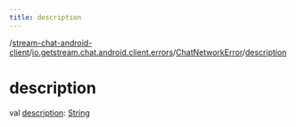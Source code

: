 ```yaml
---
title: description
---
```

/[stream-chat-android-client](../../index.md)/[io.getstream.chat.android.client.errors](../index.md)/[ChatNetworkError](index.md)/[description](description.md)  
  
  
  
# description  
val [description](description.md): [String](https://kotlinlang.org/api/latest/jvm/stdlib/kotlin/-string/index.html)
